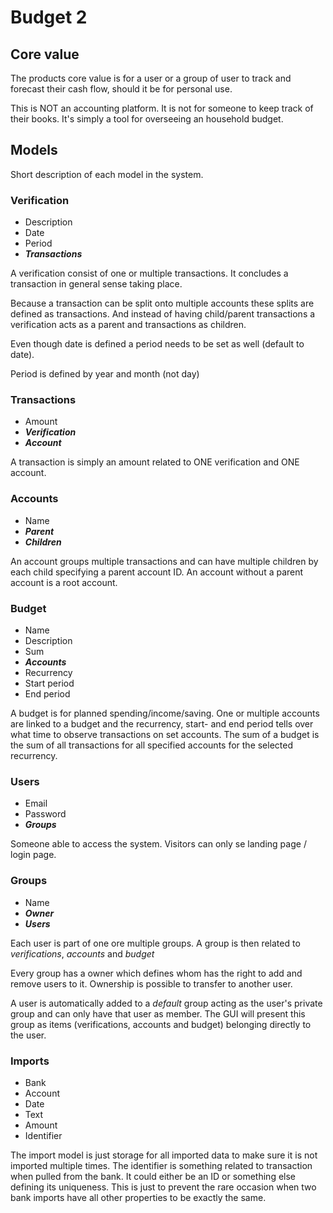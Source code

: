 # Budget 2

## Core value
The products core value is for a user or a group of user to track and forecast their cash flow, should it be for personal use.

This is NOT an accounting platform. It is not for someone to keep track of their books. It's simply a tool for overseeing an household budget.

## Models

Short description of each model in the system.

### Verification
* Description
* Date
* Period
* ***Transactions***

A verification consist of one or multiple transactions. It concludes a transaction in general sense taking place.

Because a transaction can be split onto multiple accounts these splits are defined as transactions. And instead of having child/parent transactions a verification acts as a parent and transactions as children.

Even though date is defined a period needs to be set as well (default to date).

Period is defined by year and month (not day)

### Transactions
* Amount
* ***Verification***
* ***Account***

A transaction is simply an amount related to ONE verification and ONE account.

### Accounts
* Name
* ***Parent***
* ***Children***

An account groups multiple transactions and can have multiple children by each child specifying a parent account ID. An account without a parent account is a root account.

### Budget
* Name
* Description
* Sum
* ***Accounts***
* Recurrency
* Start period
* End period

A budget is for planned spending/income/saving. One or multiple accounts are linked to a budget and the recurrency, start- and end period tells over what time to observe transactions on set accounts. The sum of a budget is the sum of all transactions for all specified accounts for the selected recurrency.

### Users
* Email
* Password
* ***Groups***

Someone able to access the system. Visitors can only se landing page / login page.

### Groups
* Name
* ***Owner***
* ***Users***

Each user is part of one ore multiple groups. A group is then related to *verifications*, *accounts* and *budget*

Every group has a owner which defines whom has the right to add and remove users to it. Ownership is possible to transfer to another user.

A user is automatically added to a *default* group acting as the user's private group and can only have that user as member. The GUI will present this group as items (verifications, accounts and budget) belonging directly to the user.

### Imports
* Bank
* Account
* Date
* Text
* Amount
* Identifier

The import model is just storage for all imported data to make sure it is not imported multiple times. The identifier is something related to transaction when pulled from the bank. It could either be an ID or something else defining its uniqueness. This is just to prevent the rare occasion when two bank imports have all other properties to be exactly the same.